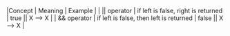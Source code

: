 |Concept | Meaning | Example |
| || operator | if left is false, right is returned | true || X --> X |
| && operator | if left is false, then left is returned | false || X --> X |

